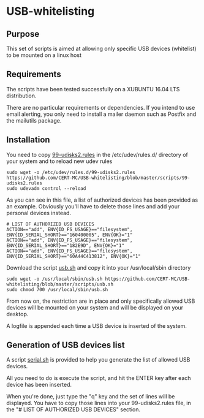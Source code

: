 
# USB-whitelisting

## Purpose

This set of scripts is aimed at allowing only specific USB devices (whitelist) to be mounted on a linux host

## Requirements

The scripts have been tested successfully on a XUBUNTU 16.04 LTS distribution.

There are no particular requirements or dependencies. If you intend to use email alerting, you only need to install a mailer daemon such as Postfix and the mailutils package.

## Installation

You need to copy [99-udisks2.rules](https://github.com/CERT-MC/USB-whitelisting/blob/master/scripts/99-udisks2.rules) in the /etc/udev/rules.d/ directory of your system and to reload new udev rules

    sudo wget -o /etc/udev/rules.d/99-udisks2.rules https://github.com/CERT-MC/USB-whitelisting/blob/master/scripts/99-udisks2.rules
    sudo udevadm control --reload

As you can see in this file, a list of authorized devices has been provided as an example. Obviously you'll have to delete those lines and add your personal devices instead.

    # LIST OF AUTHORIZED USB DEVICES
    ACTION=="add", ENV{ID_FS_USAGE}=="filesystem", ENV{ID_SERIAL_SHORT}=="160400005", ENV{OK}="1"
    ACTION=="add", ENV{ID_FS_USAGE}=="filesystem", ENV{ID_SERIAL_SHORT}=="182E9D", ENV{OK}="1"
    ACTION=="add", ENV{ID_FS_USAGE}=="filesystem", ENV{ID_SERIAL_SHORT}=="60A44C413812", ENV{OK}="1"

Download the script [usb.sh](https://github.com/CERT-MC/USB-whitelisting/blob/master/scripts/usb.sh) and copy it into your /usr/local/sbin directory

    sudo wget -o /usr/local/sbin/usb.sh https://github.com/CERT-MC/USB-whitelisting/blob/master/scripts/usb.sh
    sudo chmod 700 /usr/local/sbin/usb.sh

From now on, the restriction are in place and only specifically allowed USB devices will be mounted on your system and will be displayed on your desktop.

A logfile is appended each time a USB device is inserted of the system.

## Generation of USB devices list

A script [serial.sh](https://github.com/CERT-MC/USB-whitelisting/blob/master/scripts/serial.sh) is provided to help you generate the list of allowed USB devices.

All you need to do is execute the script, and hit the ENTER key after each device has been inserted.

When you're done, just type the "q" key and the set of lines will be displayed. You have to copy those lines into your 99-udisks2.rules file, in the "# LIST OF AUTHORIZED USB DEVICES" section.

